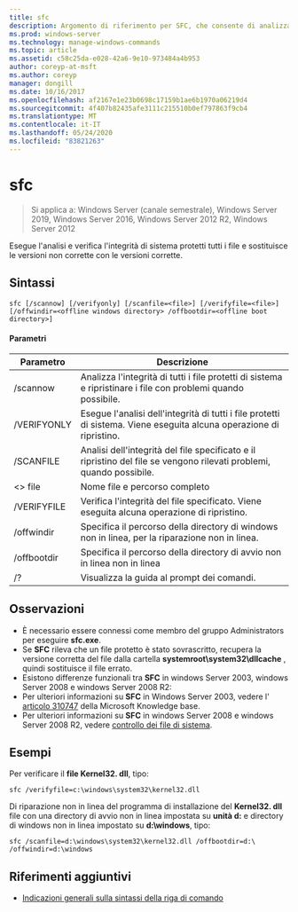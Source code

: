 ```yaml
---
title: sfc
description: Argomento di riferimento per SFC, che consente di analizzare e verificare l'integrità di tutti i file di sistema protetti e sostituisce le versioni non corrette con le versioni corrette.
ms.prod: windows-server
ms.technology: manage-windows-commands
ms.topic: article
ms.assetid: c58c25da-e028-42a6-9e10-973484a4b953
author: coreyp-at-msft
ms.author: coreyp
manager: dongill
ms.date: 10/16/2017
ms.openlocfilehash: af2167e1e23b0698c17159b1ae6b1970a06219d4
ms.sourcegitcommit: 4f407b82435afe3111c215510b0ef797863f9cb4
ms.translationtype: MT
ms.contentlocale: it-IT
ms.lasthandoff: 05/24/2020
ms.locfileid: "83821263"
---
```

# <a name="sfc"></a>sfc

> Si applica a: Windows Server (canale semestrale), Windows Server 2019, Windows Server 2016, Windows Server 2012 R2, Windows Server 2012

Esegue l'analisi e verifica l'integrità di sistema protetti tutti i file e sostituisce le versioni non corrette con le versioni corrette.


## <a name="syntax"></a>Sintassi
```
sfc [/scannow] [/verifyonly] [/scanfile=<file>] [/verifyfile=<file>] [/offwindir=<offline windows directory> /offbootdir=<offline boot directory>]
```

#### <a name="parameters"></a>Parametri
|Parametro|Descrizione|
|-------|--------|
|/scannow|Analizza l'integrità di tutti i file protetti di sistema e ripristinare i file con problemi quando possibile.|
|/VERIFYONLY|Esegue l'analisi dell'integrità di tutti i file protetti di sistema. Viene eseguita alcuna operazione di ripristino.|
|/SCANFILE|Analisi dell'integrità del file specificato e il ripristino del file se vengono rilevati problemi, quando possibile.|
|\<> file|Nome file e percorso completo|
|/VERIFYFILE|Verifica l'integrità del file specificato. Viene eseguita alcuna operazione di ripristino.|
|/offwindir|Specifica il percorso della directory di windows non in linea, per la riparazione non in linea.|
|/offbootdir|Specifica il percorso della directory di avvio non in linea non in linea|
|/?|Visualizza la guida al prompt dei comandi.|

## <a name="remarks"></a>Osservazioni
-   È necessario essere connessi come membro del gruppo Administrators per eseguire **sfc.exe**.
-   Se **SFC** rileva che un file protetto è stato sovrascritto, recupera la versione corretta del file dalla cartella **systemroot\system32\dllcache** , quindi sostituisce il file errato.
-   Esistono differenze funzionali tra **SFC** in windows Server 2003, windows Server 2008 e windows Server 2008 R2:
-   Per ulteriori informazioni su **SFC** in Windows Server 2003, vedere l' [articolo 310747](https://go.microsoft.com/fwlink/?LinkId=227069) della Microsoft Knowledge base.
-   Per ulteriori informazioni su **SFC** in windows Server 2008 e windows Server 2008 R2, vedere [controllo dei file di sistema](https://go.microsoft.com/fwlink/?LinkId=227071).

## <a name="examples"></a>Esempi
Per verificare il **file Kernel32. dll**, tipo:
```
sfc /verifyfile=c:\windows\system32\kernel32.dll
```
Di riparazione non in linea del programma di installazione del **Kernel32. dll** file con una directory di avvio non in linea impostata su **unità d:** e directory di windows non in linea impostato su **d:\windows**, tipo:
```
sfc /scanfile=d:\windows\system32\kernel32.dll /offbootdir=d:\ /offwindir=d:\windows
```

## <a name="additional-references"></a>Riferimenti aggiuntivi
- [Indicazioni generali sulla sintassi della riga di comando](command-line-syntax-key.md)

